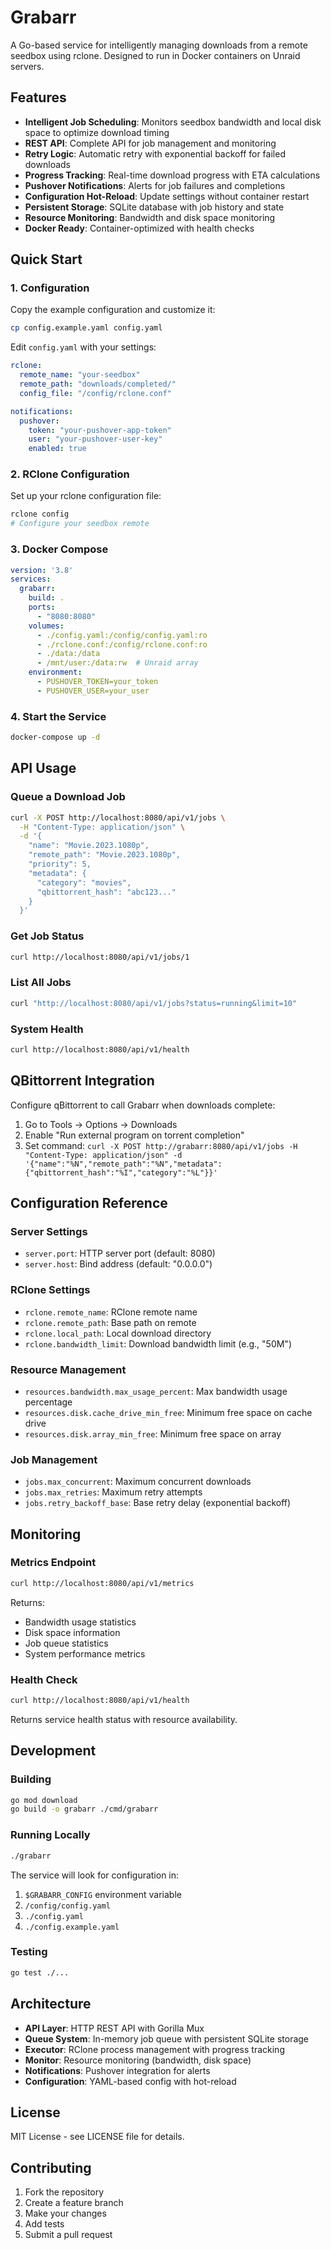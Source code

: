 # Grabarr

A Go-based service for intelligently managing downloads from a remote seedbox using rclone. Designed to run in Docker containers on Unraid servers.

## Features

- **Intelligent Job Scheduling**: Monitors seedbox bandwidth and local disk space to optimize download timing
- **REST API**: Complete API for job management and monitoring
- **Retry Logic**: Automatic retry with exponential backoff for failed downloads
- **Progress Tracking**: Real-time download progress with ETA calculations
- **Pushover Notifications**: Alerts for job failures and completions
- **Configuration Hot-Reload**: Update settings without container restart
- **Persistent Storage**: SQLite database with job history and state
- **Resource Monitoring**: Bandwidth and disk space monitoring
- **Docker Ready**: Container-optimized with health checks

## Quick Start

### 1. Configuration

Copy the example configuration and customize it:

```bash
cp config.example.yaml config.yaml
```

Edit `config.yaml` with your settings:

```yaml
rclone:
  remote_name: "your-seedbox"
  remote_path: "downloads/completed/"
  config_file: "/config/rclone.conf"

notifications:
  pushover:
    token: "your-pushover-app-token"
    user: "your-pushover-user-key"
    enabled: true
```

### 2. RClone Configuration

Set up your rclone configuration file:

```bash
rclone config
# Configure your seedbox remote
```

### 3. Docker Compose

```yaml
version: '3.8'
services:
  grabarr:
    build: .
    ports:
      - "8080:8080"
    volumes:
      - ./config.yaml:/config/config.yaml:ro
      - ./rclone.conf:/config/rclone.conf:ro
      - ./data:/data
      - /mnt/user:/data:rw  # Unraid array
    environment:
      - PUSHOVER_TOKEN=your_token
      - PUSHOVER_USER=your_user
```

### 4. Start the Service

```bash
docker-compose up -d
```

## API Usage

### Queue a Download Job

```bash
curl -X POST http://localhost:8080/api/v1/jobs \
  -H "Content-Type: application/json" \
  -d '{
    "name": "Movie.2023.1080p",
    "remote_path": "Movie.2023.1080p",
    "priority": 5,
    "metadata": {
      "category": "movies",
      "qbittorrent_hash": "abc123..."
    }
  }'
```

### Get Job Status

```bash
curl http://localhost:8080/api/v1/jobs/1
```

### List All Jobs

```bash
curl "http://localhost:8080/api/v1/jobs?status=running&limit=10"
```

### System Health

```bash
curl http://localhost:8080/api/v1/health
```

## QBittorrent Integration

Configure qBittorrent to call Grabarr when downloads complete:

1. Go to Tools → Options → Downloads
2. Enable "Run external program on torrent completion"
3. Set command: `curl -X POST http://grabarr:8080/api/v1/jobs -H "Content-Type: application/json" -d '{"name":"%N","remote_path":"%N","metadata":{"qbittorrent_hash":"%I","category":"%L"}}'`

## Configuration Reference

### Server Settings
- `server.port`: HTTP server port (default: 8080)
- `server.host`: Bind address (default: "0.0.0.0")

### RClone Settings
- `rclone.remote_name`: RClone remote name
- `rclone.remote_path`: Base path on remote
- `rclone.local_path`: Local download directory
- `rclone.bandwidth_limit`: Download bandwidth limit (e.g., "50M")

### Resource Management
- `resources.bandwidth.max_usage_percent`: Max bandwidth usage percentage
- `resources.disk.cache_drive_min_free`: Minimum free space on cache drive
- `resources.disk.array_min_free`: Minimum free space on array

### Job Management
- `jobs.max_concurrent`: Maximum concurrent downloads
- `jobs.max_retries`: Maximum retry attempts
- `jobs.retry_backoff_base`: Base retry delay (exponential backoff)

## Monitoring

### Metrics Endpoint

```bash
curl http://localhost:8080/api/v1/metrics
```

Returns:
- Bandwidth usage statistics
- Disk space information
- Job queue statistics
- System performance metrics

### Health Check

```bash
curl http://localhost:8080/api/v1/health
```

Returns service health status with resource availability.

## Development

### Building

```bash
go mod download
go build -o grabarr ./cmd/grabarr
```

### Running Locally

```bash
./grabarr
```

The service will look for configuration in:
1. `$GRABARR_CONFIG` environment variable
2. `/config/config.yaml`
3. `./config.yaml`
4. `./config.example.yaml`

### Testing

```bash
go test ./...
```

## Architecture

- **API Layer**: HTTP REST API with Gorilla Mux
- **Queue System**: In-memory job queue with persistent SQLite storage
- **Executor**: RClone process management with progress tracking
- **Monitor**: Resource monitoring (bandwidth, disk space)
- **Notifications**: Pushover integration for alerts
- **Configuration**: YAML-based config with hot-reload

## License

MIT License - see LICENSE file for details.

## Contributing

1. Fork the repository
2. Create a feature branch
3. Make your changes
4. Add tests
5. Submit a pull request